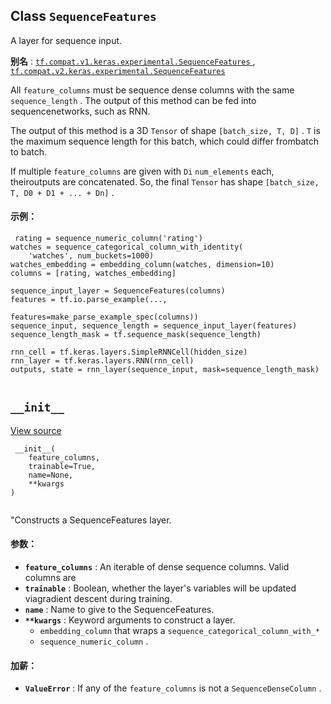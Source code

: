 

## Class  `SequenceFeatures` 
A layer for sequence input.

**别名** : [ `tf.compat.v1.keras.experimental.SequenceFeatures` ](/api_docs/python/tf/keras/experimental/SequenceFeatures), [ `tf.compat.v2.keras.experimental.SequenceFeatures` ](/api_docs/python/tf/keras/experimental/SequenceFeatures)

All  `feature_columns`  must be sequence dense columns with the same `sequence_length` . The output of this method can be fed into sequencenetworks, such as RNN.

The output of this method is a 3D  `Tensor`  of shape  `[batch_size, T, D]` . `T`  is the maximum sequence length for this batch, which could differ frombatch to batch.

If multiple  `feature_columns`  are given with  `Di`   `num_elements`  each, theiroutputs are concatenated. So, the final  `Tensor`  has shape `[batch_size, T, D0 + D1 + ... + Dn]` .

#### 示例：


```
 rating = sequence_numeric_column('rating')
watches = sequence_categorical_column_with_identity(
    'watches', num_buckets=1000)
watches_embedding = embedding_column(watches, dimension=10)
columns = [rating, watches_embedding]

sequence_input_layer = SequenceFeatures(columns)
features = tf.io.parse_example(...,
                               features=make_parse_example_spec(columns))
sequence_input, sequence_length = sequence_input_layer(features)
sequence_length_mask = tf.sequence_mask(sequence_length)

rnn_cell = tf.keras.layers.SimpleRNNCell(hidden_size)
rnn_layer = tf.keras.layers.RNN(rnn_cell)
outputs, state = rnn_layer(sequence_input, mask=sequence_length_mask)
 
```

##  `__init__` 
[View source](https://github.com/tensorflow/tensorflow/blob/r2.0/tensorflow/python/feature_column/sequence_feature_column.py#L81-L107)

```
 __init__(
    feature_columns,
    trainable=True,
    name=None,
    **kwargs
)
 
```

"Constructs a SequenceFeatures layer.

#### 参数：
- **`feature_columns`** : An iterable of dense sequence columns. Valid columns are
- **`trainable`** : Boolean, whether the layer's variables will be updated viagradient descent during training.
- **`name`** : Name to give to the SequenceFeatures.
- **`**kwargs`** : Keyword arguments to construct a layer.
    -  `embedding_column`  that wraps a  `sequence_categorical_column_with_*` 
    -  `sequence_numeric_column` .


#### 加薪：
- **`ValueError`** : If any of the  `feature_columns`  is not a `SequenceDenseColumn` .
